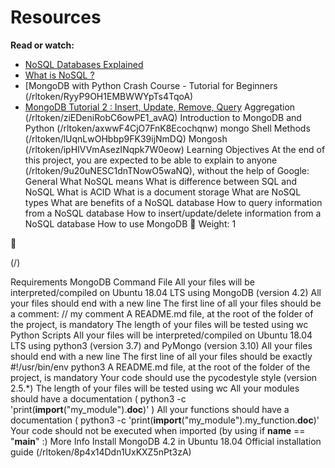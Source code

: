 # Resources

**Read or watch:**
- [NoSQL Databases Explained](/rltoken/wweK7dOY4pf8haCqv9Iv6Q)
- [What is NoSQL ?](/rltoken/QqqNmgzgwopHBv305ki6bg)
- [MongoDB with Python Crash Course - Tutorial for Beginners (/rltoken/RyyP9OH1EMBWWYpTs4TqoA)
- [MongoDB Tutorial 2 : Insert, Update, Remove, Query]()
Aggregation (/rltoken/ziEDeniRobC6owPE1_avAQ)
Introduction to MongoDB and Python (/rltoken/axwwF4CjO7FnK8Ecochqnw)
mongo Shell Methods (/rltoken/lUqnLwOHbbp9FK39ijNmDQ)
Mongosh (/rltoken/ipHIVVmAsezINqpk7W0eow)
Learning Objectives
At the end of this project, you are expected to be able to explain to anyone
(/rltoken/9u20uNESC1dnTNowO5waNQ), without the help of Google:
General
What NoSQL means
What is difference between SQL and NoSQL
What is ACID
What is a document storage
What are NoSQL types
What are benefits of a NoSQL database
How to query information from a NoSQL database
How to insert/update/delete information from a NoSQL database
How to use MongoDB
 Weight: 1



(/)

Requirements
MongoDB Command File
All your files will be interpreted/compiled on Ubuntu 18.04 LTS using MongoDB (version 4.2)
All your files should end with a new line
The first line of all your files should be a comment: // my comment
A README.md file, at the root of the folder of the project, is mandatory
The length of your files will be tested using wc
Python Scripts
All your files will be interpreted/compiled on Ubuntu 18.04 LTS using python3 (version 3.7) and
PyMongo (version 3.10)
All your files should end with a new line
The first line of all your files should be exactly #!/usr/bin/env python3
A README.md file, at the root of the folder of the project, is mandatory
Your code should use the pycodestyle style (version 2.5.*)
The length of your files will be tested using wc
All your modules should have a documentation ( python3 -c
'print(__import__("my_module").__doc__)' )
All your functions should have a documentation ( python3 -c
'print(__import__("my_module").my_function.__doc__)'
Your code should not be executed when imported (by using if __name__ == "__main__" :)
More Info
Install MongoDB 4.2 in Ubuntu 18.04
Official installation guide (/rltoken/8p4x14Ddn1UxKXZ5nPt3zA)
